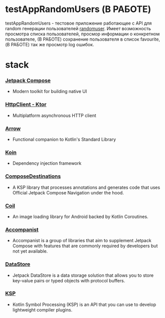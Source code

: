 # testAppRandomUsers (В РАБОТЕ)
testAppRandomUsers - тестовое приложение работающее с API для random генерации пользователей [randomuser](https://randomuser.me/).
Имеет возможность просмотра списка пользователей, просмор информации о конкретном пользователе, 
(В РАБОТЕ) сохранение пользователя в список favourite, (В РАБОТЕ) так же просмотр log ошибок.
# stack
### [Jetpack Compose](https://developer.android.com/jetpack/compose/documentation)
- Modern toolkit for building native UI
### [HttpClient - Ktor](https://ktor.io/)
- Multiplatform asynchronous HTTP client
### [Arrow](https://arrow-kt.io/)
- Functional companion to Kotlin's Standard Library
### [Koin](https://insert-koin.io/)
- Dependency injection framework
### [ComposeDestinations](https://github.com/raamcosta/compose-destinations)
- A KSP library that processes annotations and generates code that uses Official Jetpack Compose Navigation under the hood.
### [Coil](https://coil-kt.github.io/coil/compose/)
- An image loading library for Android backed by Kotlin Coroutines.
### [Accompanist](https://google.github.io/accompanist/)
- Accompanist is a group of libraries that aim to supplement Jetpack Compose with features that are commonly required by developers but not yet available.
### [DataStore](https://developer.android.com/topic/libraries/architecture/datastore)
- Jetpack DataStore is a data storage solution that allows you to store key-value pairs or typed objects with protocol buffers.
### [KSP](https://github.com/google/ksp)
- Kotlin Symbol Processing (KSP) is an API that you can use to develop lightweight compiler plugins.



